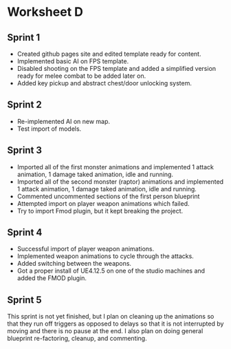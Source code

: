 # Worksheet D
<h2>Sprint 1</h2>
<ul>
<li>Created github pages site and edited template ready for content.</li>
<li>Implemented basic AI on FPS template.</li>
<li>Disabled shooting on the FPS template and added a simplified version ready for melee combat to be added later on.</li>
<li>Added key pickup and abstract chest/door unlocking system.</li>
</ul>
<h2>Sprint 2</h2>
<ul>
<li>Re-implemented AI on new map.</li>
<li>Test import of models.</li>
</ul>
<h2>Sprint 3</h2>
<ul>
<li>Imported all of the first monster animations and implemented 1 attack animation, 1 damage taked animation, idle and running.</li>
<li>Imported all of the second monster (raptor) animations and implemented 1 attack animation, 1 damage taked animation, idle and running.</li>
<li>Commented uncommented sections of the first person blueprint</li>
<li>Attempted import on player weapon animations which failed.</li>
<li>Try to import Fmod plugin, but it kept breaking the project.</li>
</ul>
<h2>Sprint 4</h2>
<ul>
<li>Successful import of player weapon animations.</li>
<li>Implemented weapon animations to cycle through the attacks.</li>
<li>Added switching between the weapons.</li>
<li>Got a proper install of UE4.12.5 on one of the studio machines and added the FMOD plugin.</li>
</ul>
<h2>Sprint 5</h2>
<p>
This sprint is not yet finished, but I plan on cleaning up the animations so that they run off triggers as opposed to delays so that it is not interrupted by moving and there is no pause at the end. I also plan on doing general blueprint re-factoring, cleanup, and commenting.
</p>

